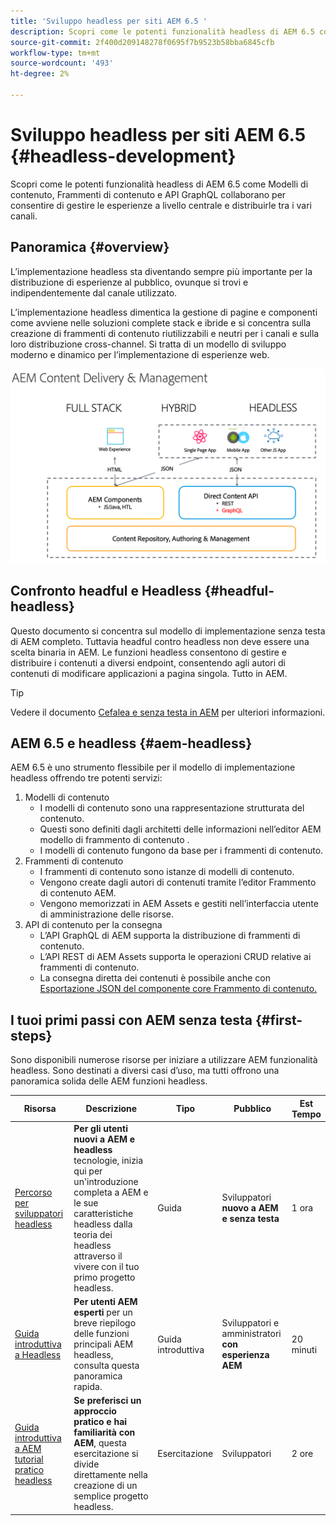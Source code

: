 ```yaml
---
title: 'Sviluppo headless per siti AEM 6.5 '
description: Scopri come le potenti funzionalità headless di AEM 6.5 come Modelli di contenuto, Frammenti di contenuto e API GraphQL collaborano per consentire di gestire le esperienze a livello centrale e distribuirle tra i vari canali.
source-git-commit: 2f400d209148278f0695f7b9523b58bba6845cfb
workflow-type: tm+mt
source-wordcount: '493'
ht-degree: 2%

---
```



# Sviluppo headless per siti AEM 6.5 {#headless-development}

Scopri come le potenti funzionalità headless di AEM 6.5 come Modelli di contenuto, Frammenti di contenuto e API GraphQL collaborano per consentire di gestire le esperienze a livello centrale e distribuirle tra i vari canali.

## Panoramica {#overview}

L’implementazione headless sta diventando sempre più importante per la distribuzione di esperienze al pubblico, ovunque si trovi e indipendentemente dal canale utilizzato.

L’implementazione headless dimentica la gestione di pagine e componenti come avviene nelle soluzioni complete stack e ibride e si concentra sulla creazione di frammenti di contenuto riutilizzabili e neutri per i canali e sulla loro distribuzione cross-channel. Si tratta di un modello di sviluppo moderno e dinamico per l’implementazione di esperienze web.

![Modelli di implementazione AEM](assets/aem-implementation-models.png)

## Confronto headful e Headless {#headful-headless}

Questo documento si concentra sul modello di implementazione senza testa di AEM completo. Tuttavia headful contro headless non deve essere una scelta binaria in AEM. Le funzioni headless consentono di gestire e distribuire i contenuti a diversi endpoint, consentendo agli autori di contenuti di modificare applicazioni a pagina singola. Tutto in AEM.

>[!TIP]
>
>Vedere il documento [Cefalea e senza testa in AEM](/help/sites-developing/headful-headless.md) per ulteriori informazioni.

## AEM 6.5 e headless {#aem-headless}

AEM 6.5 è uno strumento flessibile per il modello di implementazione headless offrendo tre potenti servizi:

1. Modelli di contenuto
   * I modelli di contenuto sono una rappresentazione strutturata del contenuto.
   * Questi sono definiti dagli architetti delle informazioni nell’editor AEM modello di frammento di contenuto .
   * I modelli di contenuto fungono da base per i frammenti di contenuto.
1. Frammenti di contenuto
   * I frammenti di contenuto sono istanze di modelli di contenuto.
   * Vengono create dagli autori di contenuti tramite l’editor Frammento di contenuto AEM.
   * Vengono memorizzati in AEM Assets e gestiti nell’interfaccia utente di amministrazione delle risorse.
1. API di contenuto per la consegna
   * L’API GraphQL di AEM supporta la distribuzione di frammenti di contenuto.
   * L’API REST di AEM Assets supporta le operazioni CRUD relative ai frammenti di contenuto.
   * La consegna diretta dei contenuti è possibile anche con [Esportazione JSON del componente core Frammento di contenuto.](https://experienceleague.adobe.com/docs/experience-manager-core-components/using/components/content-fragment-component.html)

## I tuoi primi passi con AEM senza testa {#first-steps}

Sono disponibili numerose risorse per iniziare a utilizzare AEM funzionalità headless. Sono destinati a diversi casi d’uso, ma tutti offrono una panoramica solida delle AEM funzioni headless.

| Risorsa | Descrizione | Tipo | Pubblico | Est Tempo |
|---|---|---|---|---|
| [Percorso per sviluppatori headless](/help/journey-headless/developer/overview.md) | **Per gli utenti nuovi a AEM e headless** tecnologie, inizia qui per un&#39;introduzione completa a AEM e le sue caratteristiche headless dalla teoria dei headless attraverso il vivere con il tuo primo progetto headless. | Guida | Sviluppatori **nuovo a AEM e senza testa** | 1 ora |
| [Guida introduttiva a Headless](/help/sites-developing/headless/getting-started/introduction.md) | **Per utenti AEM esperti** per un breve riepilogo delle funzioni principali AEM headless, consulta questa panoramica rapida. | Guida introduttiva | Sviluppatori e amministratori **con esperienza AEM** | 20 minuti |
| [Guida introduttiva a AEM tutorial pratico headless](https://experienceleague.adobe.com/docs/experience-manager-learn/getting-started-with-aem-headless/graphql/multi-step/overview.html) | **Se preferisci un approccio pratico e hai familiarità con AEM**, questa esercitazione si divide direttamente nella creazione di un semplice progetto headless. | Esercitazione | Sviluppatori | 2 ore |
